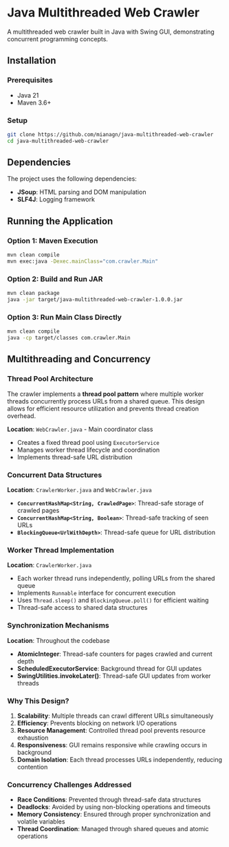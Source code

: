 # Java Multithreaded Web Crawler

A multithreaded web crawler built in Java with Swing GUI, demonstrating concurrent programming concepts.

## Installation

### Prerequisites
- Java 21
- Maven 3.6+

### Setup
```bash
git clone https://github.com/mianagn/java-multithreaded-web-crawler
cd java-multithreaded-web-crawler
```

## Dependencies

The project uses the following dependencies:
- **JSoup**: HTML parsing and DOM manipulation
- **SLF4J**: Logging framework


## Running the Application

### Option 1: Maven Execution
```bash
mvn clean compile
mvn exec:java -Dexec.mainClass="com.crawler.Main"
```

### Option 2: Build and Run JAR
```bash
mvn clean package
java -jar target/java-multithreaded-web-crawler-1.0.0.jar
```

### Option 3: Run Main Class Directly
```bash
mvn clean compile
java -cp target/classes com.crawler.Main
```

## Multithreading and Concurrency

### Thread Pool Architecture
The crawler implements a **thread pool pattern** where multiple worker threads concurrently process URLs from a shared queue. This design allows for efficient resource utilization and prevents thread creation overhead.

**Location**: `WebCrawler.java` - Main coordinator class
- Creates a fixed thread pool using `ExecutorService`
- Manages worker thread lifecycle and coordination
- Implements thread-safe URL distribution

### Concurrent Data Structures
**Location**: `CrawlerWorker.java` and `WebCrawler.java`
- **`ConcurrentHashMap<String, CrawledPage>`**: Thread-safe storage of crawled pages
- **`ConcurrentHashMap<String, Boolean>`**: Thread-safe tracking of seen URLs
- **`BlockingQueue<UrlWithDepth>`**: Thread-safe queue for URL distribution

### Worker Thread Implementation
**Location**: `CrawlerWorker.java`
- Each worker thread runs independently, polling URLs from the shared queue
- Implements `Runnable` interface for concurrent execution
- Uses `Thread.sleep()` and `BlockingQueue.poll()` for efficient waiting
- Thread-safe access to shared data structures

### Synchronization Mechanisms
**Location**: Throughout the codebase
- **AtomicInteger**: Thread-safe counters for pages crawled and current depth
- **ScheduledExecutorService**: Background thread for GUI updates
- **SwingUtilities.invokeLater()**: Thread-safe GUI updates from worker threads

### Why This Design?
1. **Scalability**: Multiple threads can crawl different URLs simultaneously
2. **Efficiency**: Prevents blocking on network I/O operations
3. **Resource Management**: Controlled thread pool prevents resource exhaustion
4. **Responsiveness**: GUI remains responsive while crawling occurs in background
5. **Domain Isolation**: Each thread processes URLs independently, reducing contention

### Concurrency Challenges Addressed
- **Race Conditions**: Prevented through thread-safe data structures
- **Deadlocks**: Avoided by using non-blocking operations and timeouts
- **Memory Consistency**: Ensured through proper synchronization and volatile variables
- **Thread Coordination**: Managed through shared queues and atomic operations
